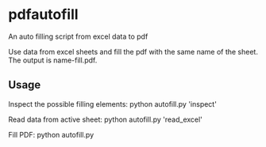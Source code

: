 # pdfautofill
An auto filling script from excel data to pdf

Use data from excel sheets and fill the pdf with the same name of the sheet. The output is name-fill.pdf.

## Usage
Inspect the possible filling elements:
   python autofill.py 'inspect' <pdf path>
  
Read data from active sheet:
   python autofill.py 'read_excel' <excel path>

Fill PDF:
   python autofill.py <excel path>
